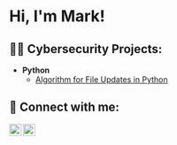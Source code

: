 <h1>Hi, I'm Mark! </h1>

<h2>👨‍💻 Cybersecurity Projects:</h2>

- <b>Python</b>
  - [Algorithm for File Updates in Python](https://github.com/markach151/PythonFileUpdateAlgorithm)



<h2> 🤳 Connect with me:</h2>



[<img align="left" alt="JoshMadakor | LinkedIn" width="22px" src="https://cdn.jsdelivr.net/npm/simple-icons@v3/icons/linkedin.svg" />][linkedin]
[<img align="left" alt="JoshMadakor | Instagram" width="22px" src="https://cdn.jsdelivr.net/npm/simple-icons@v3/icons/instagram.svg" />][instagram]

[instagram]: https://www.instagram.com/mark.acheson/
[linkedin]: https://www.linkedin.com/in/markacheson1
